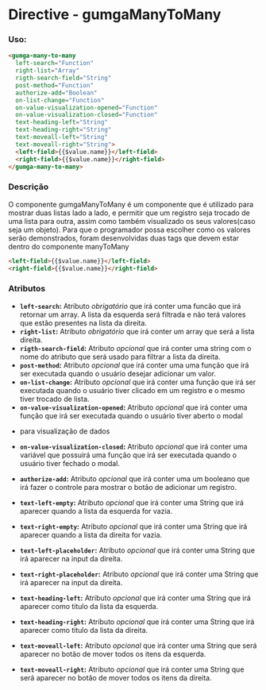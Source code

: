 # Directive - gumgaManyToMany

### Uso:
```html
<gumga-many-to-many
  left-search="Function"
  right-list="Array"
  rigth-search-field="String"
  post-method="Function"
  authorize-add="Boolean"
  on-list-change="Function"
  on-value-visualization-opened="Function"
  on-value-visualization-closed="Function"  
  text-heading-left="String"
  text-heading-right="String"
  text-moveall-left="String"
  text-moveall-right="String">
  <left-field>{{$value.name}}</left-field>
  <right-field>{{$value.name}}</right-field>
</gumga-many-to-many>
```

### Descrição
O componente gumgaManyToMany é um componente que é utilizado para mostrar duas listas lado a lado, e permitir que um registro seja trocado de uma lista para outra,
assim como também visualizado os seus valores(caso seja um objeto).
Para que o programador possa escolher como os valores serão demonstrados, foram desenvolvidas duas tags que devem estar dentro do componente manyToMany
```html
<left-field>{{$value.name}}</left-field>
<right-field>{{$value.name}}</right-field>
```

### Atributos

- **`left-search`:** Atributo *obrigatório* que irá conter uma funcão que irá retornar um array. A lista da esquerda será filtrada e não terá valores que estão presentes na lista da direita.
- **`right-list`:** Atributo *obrigatório* que irá conter um array que será a lista direita.
- **`rigth-search-field`:** Atributo *opcional* que irá conter uma string com o nome do atributo que será usado para filtrar a lista da direita.
- **`post-method`:**  Atributo *opcional* que irá conter uma  uma função que irá ser executada quando o usuário desejar adicionar um valor.
- **`on-list-change`:** Atributo *opcional* que irá conter uma função que irá ser executada quando o usuário tiver clicado em um registro e o mesmo tiver trocado de lista.
- **`on-value-visualization-opened`:** Atributo *opcional* que irá conter uma função que irá ser executada quando o usuário tiver aberto o modal
* para visualização de dados
- **`on-value-visualization-closed`:** Atributo *opcional* que irá conter uma variável que possuirá uma função que irá ser executada quando o usuário tiver fechado o modal.
- **`authorize-add`:** Atributo *opcional* que irá conter uma um booleano que irá fazer o controle para mostrar o botão de adicionar um registro.

- **`text-left-empty`:** Atributo *opcional* que irá conter uma String que irá aparecer quando a lista da esquerda for vazia.
- **`text-right-empty`:** Atributo *opcional* que irá conter uma String que irá aparecer quando a lista da direita for vazia.
- **`text-left-placeholder`:** Atributo *opcional* que irá conter uma String que irá aparecer na input da direita.
- **`text-right-placeholder`:** Atributo *opcional* que irá conter uma String que irá aparecer na input da direita.
- **`text-heading-left`:** Atributo *opcional* que irá conter uma String que irá aparecer como titulo da lista da esquerda.
- **`text-heading-right`:** Atributo *opcional* que irá conter uma String que irá aparecer como titulo da lista da direita.
- **`text-moveall-left`:** Atributo *opcional* que irá conter uma String que será aparecer no botão de mover todos os itens da esquerda.
- **`text-moveall-right`:** Atributo *opcional* que irá conter uma String que será aparecer no botão de mover todos os itens da direita.
